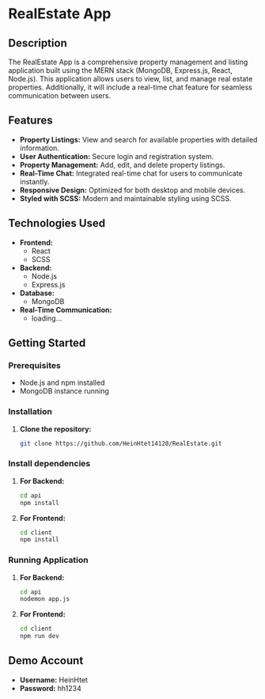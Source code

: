 # RealEstate App

## Description
The RealEstate App is a comprehensive property management and listing application built using the MERN stack (MongoDB, Express.js, React, Node.js). This application allows users to view, list, and manage real estate properties. Additionally, it will include a real-time chat feature for seamless communication between users.

## Features
- **Property Listings:** View and search for available properties with detailed information.
- **User Authentication:** Secure login and registration system.
- **Property Management:** Add, edit, and delete property listings.
- **Real-Time Chat:** Integrated real-time chat for users to communicate instantly.
- **Responsive Design:** Optimized for both desktop and mobile devices.
- **Styled with SCSS:** Modern and maintainable styling using SCSS.

## Technologies Used
- **Frontend:**
  - React
  - SCSS
- **Backend:**
  - Node.js
  - Express.js
- **Database:**
  - MongoDB
- **Real-Time Communication:**
  - loading...

## Getting Started
### Prerequisites
- Node.js and npm installed
- MongoDB instance running

### Installation
1. **Clone the repository:**
   ```sh
   git clone https://github.com/HeinHtet14120/RealEstate.git
   
### Install dependencies
1. **For Backend:**
   ```sh
   cd api
   npm install
   
2. **For Frontend:**
   ```sh
   cd client
   npm install

### Running Application
1. **For Backend:**
   ```sh
   cd api
   nodemon app.js
   
2. **For Frontend:**
   ```sh
   cd client
   npm run dev
## Demo Account
- **Username:** HeinHtet
- **Password:** hh1234


